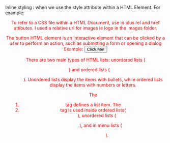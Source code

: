 Inline styling : when we use the style attribute within a HTML Element.
For example:
<header style="color: #f00;">

To refer to a CSS file within a HTML Document, use <link> in <head> plus rel and href attibutes.
I used a relative url for images ie logo in the images folder.

The button HTML element is an interactive element that can be clicked by a user to perform an action, such as submitting a form or opening a dialog
Example: <button type="button">Click Me!</button>

There are two main types of HTML lists: unordered lists (<ul>) and ordered lists (<ol>). Unordered lists display the items with bullets, while ordered lists display the items with numbers or letters.

The <li> tag defines a list item.
The <li> tag is used inside ordered lists(<ol>), unordered lists (<ul>), and in menu lists (<menu>).
